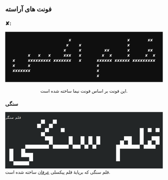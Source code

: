 ## فونت های آراسته
### ✘:
<div align="center"><img src="https://github.com/ekm507/araste-fonts/raw/main/Images/X.png"><br><br>
این فونت بر اساس فونت نیما ساخته شده است.</div>

### سنگی
![](Images/sangi.png)
قلم سنگی که برپایهٔ قلم پیکسلی [عرفان](https://github.com/ekm507/erfan-font) ساخته شده است.
